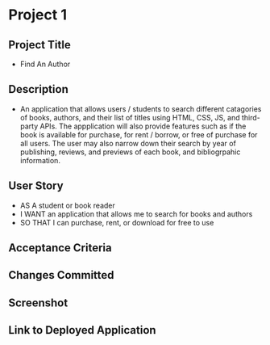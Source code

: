 #  Project 1

## Project Title
- Find An Author

## Description
- An application that allows users / students to search different catagories of books, authors, and their list of titles using HTML, CSS, JS, and third-party APIs. The appplication will also provide features such as if the book is available for purchase, for rent / borrow, or free of purchase for all users. The user may also narrow down their search by year of publishing, reviews, and previews of each book, and bibliogrpahic information.

## User Story
- AS A student or book reader
- I WANT an application that allows me to search for books and authors
- SO THAT I can purchase, rent, or download for free to use

## Acceptance Criteria

## Changes Committed

## Screenshot

## Link to Deployed Application

